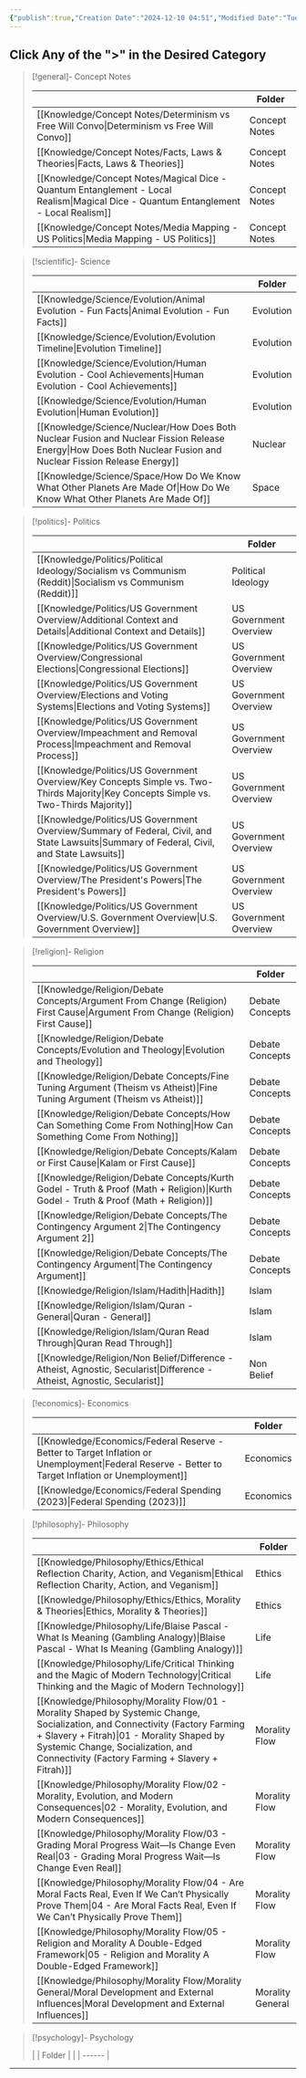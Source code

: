 ```yaml
---
{"publish":true,"Creation Date":"2024-12-10 04:51","Modified Date":"Tuesday 10th December 2024 04:51:03","cssclasses":["cards","table-max","table-wide"],"PassFrontmatter":true}
---
```


## Click Any of the ">" in the Desired Category

> [!general]- Concept Notes
>
>  |                                                                                                                                         | Folder        |
> | --------------------------------------------------------------------------------------------------------------------------------------- | ------------- |
> | [[Knowledge/Concept Notes/Determinism vs Free Will Convo\|Determinism vs Free Will Convo]]                                           | Concept Notes |
> | [[Knowledge/Concept Notes/Facts, Laws & Theories\|Facts, Laws & Theories]]                                                           | Concept Notes |
> | [[Knowledge/Concept Notes/Magical Dice - Quantum Entanglement - Local Realism\|Magical Dice - Quantum Entanglement - Local Realism]] | Concept Notes |
> | [[Knowledge/Concept Notes/Media Mapping - US Politics\|Media Mapping - US Politics]]                                                 | Concept Notes |
> 

> [!scientific]- Science
>
>  |                                                                                                                                                                   | Folder    |
> | ----------------------------------------------------------------------------------------------------------------------------------------------------------------- | --------- |
> | [[Knowledge/Science/Evolution/Animal Evolution - Fun Facts\|Animal Evolution - Fun Facts]]                                                                     | Evolution |
> | [[Knowledge/Science/Evolution/Evolution Timeline\|Evolution Timeline]]                                                                                         | Evolution |
> | [[Knowledge/Science/Evolution/Human Evolution - Cool Achievements\|Human Evolution - Cool Achievements]]                                                       | Evolution |
> | [[Knowledge/Science/Evolution/Human Evolution\|Human Evolution]]                                                                                               | Evolution |
> | [[Knowledge/Science/Nuclear/How Does Both Nuclear Fusion and Nuclear Fission Release Energy\|How Does Both Nuclear Fusion and Nuclear Fission Release Energy]] | Nuclear   |
> | [[Knowledge/Science/Space/How Do We Know What Other Planets Are Made Of\|How Do We Know What Other Planets Are Made Of]]                                       | Space     |
> 

> [!politics]- Politics
>
>  |                                                                                                                                               | Folder                 |
> | --------------------------------------------------------------------------------------------------------------------------------------------- | ---------------------- |
> | [[Knowledge/Politics/Political Ideology/Socialism vs Communism (Reddit)\|Socialism vs Communism (Reddit)]]                                 | Political Ideology     |
> | [[Knowledge/Politics/US Government Overview/Additional Context and Details\|Additional Context and Details]]                               | US Government Overview |
> | [[Knowledge/Politics/US Government Overview/Congressional Elections\|Congressional Elections]]                                             | US Government Overview |
> | [[Knowledge/Politics/US Government Overview/Elections and Voting Systems\|Elections and Voting Systems]]                                   | US Government Overview |
> | [[Knowledge/Politics/US Government Overview/Impeachment and Removal Process\|Impeachment and Removal Process]]                             | US Government Overview |
> | [[Knowledge/Politics/US Government Overview/Key Concepts Simple vs. Two-Thirds Majority\|Key Concepts Simple vs. Two-Thirds Majority]]     | US Government Overview |
> | [[Knowledge/Politics/US Government Overview/Summary of Federal, Civil, and State Lawsuits\|Summary of Federal, Civil, and State Lawsuits]] | US Government Overview |
> | [[Knowledge/Politics/US Government Overview/The President's Powers\|The President's Powers]]                                               | US Government Overview |
> | [[Knowledge/Politics/US Government Overview/U.S. Government Overview\|U.S. Government Overview]]                                           | US Government Overview |
> 

> [!religion]- Religion
>
>  |                                                                                                                                        | Folder          |
> | -------------------------------------------------------------------------------------------------------------------------------------- | --------------- |
> | [[Knowledge/Religion/Debate Concepts/Argument From Change (Religion)  First Cause\|Argument From Change (Religion)  First Cause]]   | Debate Concepts |
> | [[Knowledge/Religion/Debate Concepts/Evolution and Theology\|Evolution and Theology]]                                               | Debate Concepts |
> | [[Knowledge/Religion/Debate Concepts/Fine Tuning Argument (Theism vs Atheist)\|Fine Tuning Argument (Theism vs Atheist)]]           | Debate Concepts |
> | [[Knowledge/Religion/Debate Concepts/How Can Something Come From Nothing\|How Can Something Come From Nothing]]                     | Debate Concepts |
> | [[Knowledge/Religion/Debate Concepts/Kalam or First Cause\|Kalam or First Cause]]                                                   | Debate Concepts |
> | [[Knowledge/Religion/Debate Concepts/Kurth Godel - Truth & Proof (Math + Religion)\|Kurth Godel - Truth & Proof (Math + Religion)]] | Debate Concepts |
> | [[Knowledge/Religion/Debate Concepts/The Contingency Argument 2\|The Contingency Argument 2]]                                       | Debate Concepts |
> | [[Knowledge/Religion/Debate Concepts/The Contingency Argument\|The Contingency Argument]]                                           | Debate Concepts |
> | [[Knowledge/Religion/Islam/Hadith\|Hadith]]                                                                                         | Islam           |
> | [[Knowledge/Religion/Islam/Quran - General\|Quran - General]]                                                                       | Islam           |
> | [[Knowledge/Religion/Islam/Quran Read Through\|Quran Read Through]]                                                                 | Islam           |
> | [[Knowledge/Religion/Non Belief/Difference - Atheist, Agnostic, Secularist\|Difference - Atheist, Agnostic, Secularist]]            | Non Belief      |
> 

> [!economics]- Economics
>
>  |                                                                                                                                                       | Folder    |
> | ----------------------------------------------------------------------------------------------------------------------------------------------------- | --------- |
> | [[Knowledge/Economics/Federal Reserve - Better to Target Inflation or Unemployment\|Federal Reserve - Better to Target Inflation or Unemployment]] | Economics |
> | [[Knowledge/Economics/Federal Spending (2023)\|Federal Spending (2023)]]                                                                           | Economics |
> 

> [!philosophy]- Philosophy
>
>  |                                                                                                                                                                                                                                                                        | Folder           |
> | ---------------------------------------------------------------------------------------------------------------------------------------------------------------------------------------------------------------------------------------------------------------------- | ---------------- |
> | [[Knowledge/Philosophy/Ethics/Ethical Reflection Charity, Action, and Veganism\|Ethical Reflection Charity, Action, and Veganism]]                                                                                                                                  | Ethics           |
> | [[Knowledge/Philosophy/Ethics/Ethics, Morality & Theories\|Ethics, Morality & Theories]]                                                                                                                                                                            | Ethics           |
> | [[Knowledge/Philosophy/Life/Blaise Pascal - What Is Meaning (Gambling Analogy)\|Blaise Pascal - What Is Meaning (Gambling Analogy)]]                                                                                                                                | Life             |
> | [[Knowledge/Philosophy/Life/Critical Thinking and the Magic of Modern Technology\|Critical Thinking and the Magic of Modern Technology]]                                                                                                                            | Life             |
> | [[Knowledge/Philosophy/Morality Flow/01 - Morality Shaped by Systemic Change, Socialization, and Connectivity (Factory Farming + Slavery + Fitrah)\|01 - Morality Shaped by Systemic Change, Socialization, and Connectivity (Factory Farming + Slavery + Fitrah)]] | Morality Flow    |
> | [[Knowledge/Philosophy/Morality Flow/02 - Morality, Evolution, and Modern Consequences\|02 - Morality, Evolution, and Modern Consequences]]                                                                                                                         | Morality Flow    |
> | [[Knowledge/Philosophy/Morality Flow/03 - Grading Moral Progress Wait—Is Change Even Real\|03 - Grading Moral Progress Wait—Is Change Even Real]]                                                                                                                   | Morality Flow    |
> | [[Knowledge/Philosophy/Morality Flow/04 - Are Moral Facts Real, Even If We Can’t Physically Prove Them\|04 - Are Moral Facts Real, Even If We Can’t Physically Prove Them]]                                                                                         | Morality Flow    |
> | [[Knowledge/Philosophy/Morality Flow/05 - Religion and Morality A Double-Edged Framework\|05 - Religion and Morality A Double-Edged Framework]]                                                                                                                     | Morality Flow    |
> | [[Knowledge/Philosophy/Morality Flow/Morality General/Moral Development and External Influences\|Moral Development and External Influences]]                                                                                                                        | Morality General |
> 

> [!psychology]- Psychology
>
>  |  | Folder |
> |  | ------ |
> 
---

